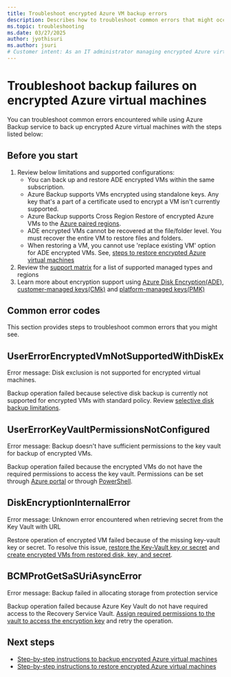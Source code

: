 ```yaml
---
title: Troubleshoot encrypted Azure VM backup errors
description: Describes how to troubleshoot common errors that might occur when you use Azure Backup to back up an encrypted VM.
ms.topic: troubleshooting
ms.date: 03/27/2025
author: jyothisuri
ms.author: jsuri
# Customer intent: As an IT administrator managing encrypted Azure virtual machines, I want to troubleshoot backup errors effectively, so that I can ensure successful data protection and recovery for my encrypted VM backup operation.
---
```


# Troubleshoot backup failures on encrypted Azure virtual machines

You can troubleshoot common errors encountered while using Azure Backup service to back up encrypted Azure virtual machines with the steps listed below:

## Before you start

1. Review below limitations and supported configurations:
   - You can back up and restore ADE encrypted VMs within the same subscription.
   - Azure Backup supports VMs encrypted using standalone keys. Any key that's a part of a certificate used to encrypt a VM isn't currently supported.
   - Azure Backup supports Cross Region Restore of encrypted Azure VMs to the [Azure paired regions](../best-practices-availability-paired-regions.md#azure-regional-pairs).
   - ADE encrypted VMs cannot be recovered at the file/folder level. You must recover the entire VM to restore files and folders. 
   - When restoring a VM, you cannot use 'replace existing VM' option for ADE encrypted VMs. See, [steps to restore encrypted Azure virtual machines](restore-azure-encrypted-virtual-machines.md)
2. Review the [support matrix](backup-support-matrix.md#cross-region-restore) for a list of supported managed types and regions
3. Learn more about encryption support using [Azure Disk Encryption(ADE)](backup-azure-vms-encryption.md#encryption-support-using-ade), [customer-managed keys(CMk)](backup-azure-vms-encryption.md#encryption-using-customer-managed-keys) and [platform-managed keys(PMK)](backup-azure-vms-encryption.md#encryption-using-platform-managed-keys)

## Common error codes

This section provides steps to troubleshoot common errors that you might see.

## UserErrorEncryptedVmNotSupportedWithDiskEx

Error message: Disk exclusion is not supported for encrypted virtual machines.

Backup operation failed because selective disk backup is currently not supported for encrypted VMs with standard policy. Review [selective disk backup limitations](selective-disk-backup-restore.md#limitations).

## UserErrorKeyVaultPermissionsNotConfigured

Error message: Backup doesn't have sufficient permissions to the key vault for backup of encrypted VMs.

Backup operation failed because the encrypted VMs do not have the required permissions to access the key vault. 
Permissions can be set through [Azure portal](./backup-azure-vms-encryption.md#provide-permissions) or through [PowerShell](./backup-azure-vms-automation.md#enable-protection).

## DiskEncryptionInternalError

Error message: Unknown error encountered when retrieving secret from the Key Vault with URL

Restore operation of encrypted VM failed because of the missing key-vault key or secret.
To resolve this issue, [restore the Key-Vault key or secret](backup-azure-restore-key-secret.md) and [create encrypted VMs from restored disk, key, and secret](backup-azure-vms-automation.md#create-a-vm-from-restored-disks).

## BCMProtGetSaSUriAsyncError

Error message: Backup failed in allocating storage from protection service

Backup operation failed because Azure Key Vault do not have required access to the Recovery Service Vault. [Assign required permissions to the vault to access the encryption key](./encryption-at-rest-with-cmk.md?tabs=portal#assign-a-user-assigned-managed-identity-to-the-vault-in-preview) and retry the operation. 


## Next steps

- [Step-by-step instructions to backup encrypted Azure virtual machines](backup-azure-vms-encryption.md)
- [Step-by-step instructions to restore encrypted Azure virtual machines](restore-azure-encrypted-virtual-machines.md)